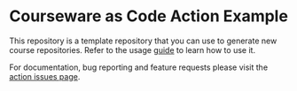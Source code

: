 # Courseware as Code Action Example

This repository is a template repository that you can use to generate new course
repositories. Refer to the usage [guide] to learn how to use it. 

For documentation, bug reporting and feature requests please visit the [action
issues page].


[guide]: https://github.com/KL13NT/courseware-as-code-action/blob/main/docs/usage.md
[action issues page]: https://github.com/KL13NT/courseware-as-code-action/issues